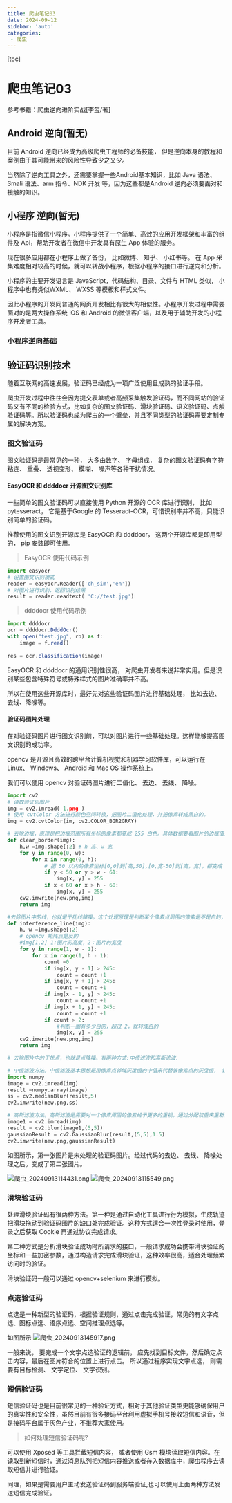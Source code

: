 ```yaml
---
title: 爬虫笔记03
date: 2024-09-12
sidebar: 'auto'
categories: 
 - 爬虫
---
```


[toc]

# 爬虫笔记03

参考书籍：爬虫逆向进阶实战[李玺/著]

## Android 逆向(暂无)

目前 Android 逆向已经成为高级爬虫工程师的必备技能， 但是逆向本身的教程和案例由于其可能带来的风险性导致少之又少。

当然除了逆向工具之外，还需要掌握一些Android基本知识，比如 Java 语法、 Smali 语法、arm 指令、NDK 开发
等，因为这些都是Android 逆向必须要面对和接触的知识。

## 小程序 逆向(暂无)

小程序是指微信小程序。小程序提供了一个简单、高效的应用开发框架和丰富的组件及 Api，帮助开发者在微信中开发具有原生 App 体验的服务。

现在很多应用都在小程序上做了备份， 比如微博、 知乎、 小红书等。 在 App 采集难度相对较高的时候，就可以转战小程序，根据小程序的接口进行逆向和分析。

小程序的主要开发语言是 JavaScript，代码结构、目录、文件与 HTML 类似， 小程序中也有类似WXML、 WXSS 等模板和样式文件。

因此小程序的开发同普通的网页开发相比有很大的相似性。小程序开发过程中需要面对的是两大操作系统 iOS 和 Android 的微信客户端，以及用于辅助开发的小程序开发者工具。

### 小程序逆向基础


## 验证码识别技术

随着互联网的高速发展，验证码已经成为一项广泛使用且成熟的验证手段。

爬虫开发过程中往往会因为提交表单或者高频采集触发验证码，而不同网站的验证码又有不同的检验方式，比如复杂的图文验证码、滑块验证码、语义验证码、点触验证码等。所以验证码也成为爬虫的一个壁垒，并且不同类型的验证码需要定制专属的解决方案。

### 图文验证码

图文验证码是最常见的一种， 大多由数字、 字母组成， 复杂的图文验证码有字符粘连、 重叠、 透视变形、 模糊、 噪声等各种干扰情况。

#### EasyOCR 和 ddddocr 开源图文识别库

一些简单的图文验证码可以直接使用 Python 开源的 OCR 库进行识别， 比如 pytesseract， 它是基于Google 的 Tesseract-OCR，可惜识别率并不高，只能识别简单的验证码。

推荐使用的图文识别开源库是 EasyOCR 和 ddddocr， 这两个开源库都是即用型的， pip 安装即可使用。

> EasyOCR 使用代码示例

```py
import easyocr
# 设置图文识别模式
reader = easyocr.Reader(['ch_sim','en'])
# 对图片进行识别，返回识别结果
result = reader.readtext( 'C://test.jpg')
```

> ddddocr 使用代码示例

```js
import ddddocr
ocr = ddddocr.DdddOcr()
with open("test.jpg", rb) as f:
    image = f.read()
    
res = ocr.classification(image)

```

EasyOCR 和 ddddocr 的通用识别性很高， 对爬虫开发者来说非常实用。但是识别某些包含特殊符号或特殊样式的图片准确率并不高。 

所以在使用这些开源库时，最好先对这些验证码图片进行基础处理， 比如去边、去线、降噪等。

#### 验证码图片处理

在对验证码图片进行图文识别前，可以对图片进行一些基础处理。这样能够提高图文识别的成功率。

opencv 是开源且高效的跨平台计算机视觉和机器学习软件库，可以运行在 Linux、 Windows、 Android 和 Mac OS 操作系统上。

我们可以使用 opencv 对验证码图片进行二值化、 去边、 去线、 降噪。

```py
import cv2
# 读取验证码图片
img = cv2.imread( 1.png )
# 使用 cvtColor 方法进行颜色空间转换，把图片二值化处理，并把像素转成黑白的。
img = cv2.cvtColor(im, cv2.COLOR_BGR2GRAY)

# 去除边框，原理是把边框范围所有坐标的像素都变成 255 白色。具体数据要看图片的边框值是多少。
def clear_border(img):
    h,w =img.shape[:2] # h 高、w 宽
    for y in range(0, w):
        for x in range(0, h):
            # 把 50 以内的像素坐标[0,0]到[高,50],[0,宽-50]到[高，宽]，都变成 255白色
            if y < 50 or y > w - 61: 
                img[x, y] = 255
            if x < 60 or x > h - 60:
                img[x, y] = 255
    cv2.imwrite(new.png,img)
    return img

#去除图片中的线，也就是干扰线降噪。这个处理原理是判断某个像素点周围的像素是不是白的， 如果是白的， 说明它是干扰线， 就把它也变成白的。
def interference_line(img):
    h, w =img.shape[:2]
    # opencv 矩阵点是反的
    #img[1,2] 1:图片的高度，2：图片的宽度
    for y in range(1, w - 1):
        for x in range(1, h - 1):
            count =0
            if img[x, y - 1] > 245:
                count = count +1
            if img[x, y + 1] > 245:
                count = count +1
            if img[x - 1, y] > 245:
                count = count +1
            if img[x + 1, y] > 245:
                count = count +1
            if count > 2:
                #判断一圈有多少白的，超过 2，就转成白的
                img[x, y] = 255 
    cv2.imwrite(new.png,img)
    return img

# 去除图片中的干扰点，也就是点降噪。有两种方式:中值滤波和高斯滤波.

# 中值滤波方法。中值滤波基本思想是用像素点邻域灰度值的中值来代替该像素点的灰度值， 让周围的像素值接近真实的值， 从而消除孤立的噪声点。
import numpy
image = cv2.imread(img)
result =numpy.array(image)
ss = cv2.medianBlur(result,5)
cv2.imwrite(new.png,ss)

# 高斯滤波方法。高斯滤波是需要对一个像素周围的像素给予更多的重视，通过分配权重来重新计算这些周围点的值。
image1 = cv2.imread(img)
result = cv2.blur(image1,(5,5))
gaussianResult = cv2.GaussianBlur(result,(5,5),1.5)
cv2.imwrite(new.png,gaussianResult)

```

如图所示，第一张图片是未处理的验证码图片。经过代码的去边、 去线、 降噪处理之后。变成了第二张图片。

![爬虫_20240913114431.png](../blog_img/爬虫_20240913114431.png)
![爬虫_20240913115549.png](../blog_img/爬虫_20240913115549.png)


### 滑块验证码

处理滑块验证码有很两种方法。第一种是通过自动化工具进行行为模拟，生成轨迹把滑块拖动到验证码图片的缺口处完成验证。这种方式适合一次性登录时使用，登录之后获取 Cookie 再通过协议完成请求。

第二种方式是分析滑块验证成功时所请求的接口，一般请求成功会携带滑块验证的坐标和一些加密参数，通过构造请求完成滑块验证，这种效率很高，适合处理频繁访问时的验证。

滑块验证码一般可以通过 opencv+selenium 来进行模拟。

### 点选验证码

点选是一种新型的验证码，根据验证规则，通过点击完成验证，常见的有文字点选、图标点选、语序点选、空间推理点选等。

如图所示
![爬虫_20240913145917.png](../blog_img/爬虫_20240913145917.png)

一般来说， 要完成一个文字点选验证的逻辑前， 应先找到目标文件，然后确定点击内容，最后在图片符合的位置上进行点击。 所以通过程序实现文字点选， 则需要有目标检测、 文字定位、 文字识别。

### 短信验证码

短信验证码也是目前很常见的一种验证方式，相对于其他验证类型更能够确保用户的真实性和安全性，虽然目前有很多接码平台利用虚拟手机号接收短信和语音，但是接码平台属于灰色产业，不推荐大家使用。

> 如何处理短信验证码呢?

可以使用 Xposed 等工具拦截短信内容， 或者使用 Gsm 模块读取短信内容。在读取到新短信时，通过消息队列把短信内容推送或者存入数据库中，爬虫程序去读取短信并进行验证。

同理，如果是需要用户主动发送验证码到服务端验证,也可以使用上面两种方法发送短信完成验证。

